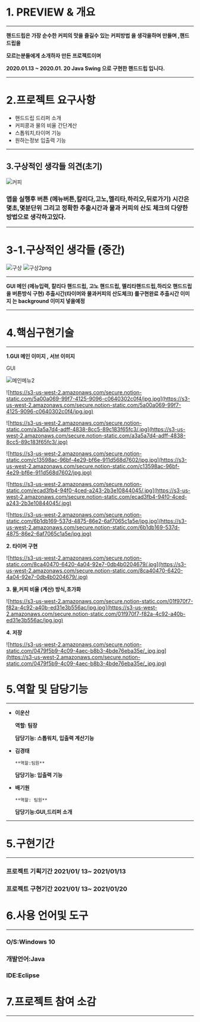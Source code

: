 
# 1. **PREVIEW & 개요**

---

**핸드드립은 가장 순수한 커피의 맛을 즐길수  있는 커피방법 을 생각을하며 만들며 ,핸드드립을**

**모르는분들에게 소개하자 만든 프로젝트이며**

**2020.01.13 ~ 2020.01. 20  Java Swing 으로 구현한 핸드드립 입니다.**

---

# 2.프로젝트 요구사항

- 핸드드립 드리퍼 소개
- 커피콩과 물의 비율 간단계산
- 스톱워치,타이머 기능
- 원하는정보 입출력 기능

---

## 3.구상적인 생각들 의견(초기)

![커피](https://user-images.githubusercontent.com/62824389/104874351-16f42e80-5996-11eb-98eb-90634639a54b.jpg)


### 앱을 실행후  버튼 (메뉴버튼,칼리다,고노,멜리타,하리오,뒤로가기) 시간은 몇초,몇분단위 그리고 정확한 추출시간과 물과 커피의 산도 체크의 다양한 방법으로 생각하고있다.

---

# 3-1.구상적인 생각들 (중간)

![구상](https://user-images.githubusercontent.com/62824389/104874386-2ecbb280-5996-11eb-9942-7c9220bc38bf.png)
![구상2png](https://user-images.githubusercontent.com/62824389/104874462-60447e00-5996-11eb-96eb-6f8d95e248fd.png)


---

**GUI  메인 (메뉴입력, 칼리다 핸드드립, 고노 핸드드립, 멜리타핸드드립,하리오 핸드드립을  버튼방식 구현) 추출시간(타이머와  물과커피의 산도체크)  를구현완료 추출시간 이미지 는 background  이미지 넣을예정**

---

# 4.핵심구현기술

---

**1.GUI 메인 이미지 ,  서브 이미지** 

GUI

![메인메뉴2](https://user-images.githubusercontent.com/62824389/104928942-9f022480-59e6-11eb-8266-b504add78c9e.jpg)

![https://s3-us-west-2.amazonaws.com/secure.notion-static.com/5a00a069-99f7-4125-9096-c0640302c0f4/jpg.jpg](https://s3-us-west-2.amazonaws.com/secure.notion-static.com/5a00a069-99f7-4125-9096-c0640302c0f4/jpg.jpg)

![https://s3-us-west-2.amazonaws.com/secure.notion-static.com/a3a5a7d4-adff-4838-8cc5-89c183f65fc3/.jpg](https://s3-us-west-2.amazonaws.com/secure.notion-static.com/a3a5a7d4-adff-4838-8cc5-89c183f65fc3/.jpg)

![https://s3-us-west-2.amazonaws.com/secure.notion-static.com/c13598ac-96bf-4e29-bf6e-911d568d7602/jpg.jpg](https://s3-us-west-2.amazonaws.com/secure.notion-static.com/c13598ac-96bf-4e29-bf6e-911d568d7602/jpg.jpg)

![https://s3-us-west-2.amazonaws.com/secure.notion-static.com/ecad3fb4-94f0-4ced-a243-2b3e10844045/.jpg](https://s3-us-west-2.amazonaws.com/secure.notion-static.com/ecad3fb4-94f0-4ced-a243-2b3e10844045/.jpg)

![https://s3-us-west-2.amazonaws.com/secure.notion-static.com/6b1db169-537d-4875-86e2-6af7065c1a5e/jpg.jpg](https://s3-us-west-2.amazonaws.com/secure.notion-static.com/6b1db169-537d-4875-86e2-6af7065c1a5e/jpg.jpg)

**2. 타이머 구현**

![https://s3-us-west-2.amazonaws.com/secure.notion-static.com/8ca40470-6420-4a04-92e7-0db4b0204679/.jpg](https://s3-us-west-2.amazonaws.com/secure.notion-static.com/8ca40470-6420-4a04-92e7-0db4b0204679/.jpg)

**3. 물,커피 비율 (계산) 방식,초가화**

![https://s3-us-west-2.amazonaws.com/secure.notion-static.com/01f970f7-f82a-4c92-a40b-ed31e3b556ac/jpg.jpg](https://s3-us-west-2.amazonaws.com/secure.notion-static.com/01f970f7-f82a-4c92-a40b-ed31e3b556ac/jpg.jpg)

**4. 저장** 

![https://s3-us-west-2.amazonaws.com/secure.notion-static.com/0479f5b9-4c09-4aec-b8b3-4bde76eba35e/_jpg.jpg](https://s3-us-west-2.amazonaws.com/secure.notion-static.com/0479f5b9-4c09-4aec-b8b3-4bde76eba35e/_jpg.jpg)

# 5.역할 및 담당기능

---

- **이운산**

    **역할: 팀장**

    **담당기능: 스톱워치, 입출력 계산기능** 

- **김경태**

      **역할:팀원**

     **담당기능: 입출력 기능**

- **배기원**

      **역할: 팀원**

     **담당기능:GUI,드리퍼 소개**

---

# 5.구현기간

---

### 프로젝트 기획기간  2021/01/ 13~ 2021/01/13

### 프로젝트 구현기간  2021/01/ 13~ 2021/01/20

# 6.사용 언어및 도구

---

### O/S:Windows 10

### 개발언어:Java

### IDE:Eclipse

# 7.프로젝트 참여 소감

---

#
